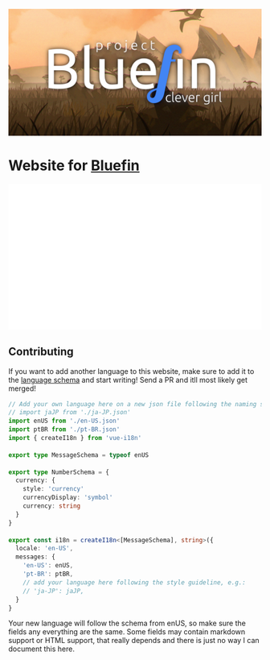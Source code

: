<p align="center">
  <a href="https://projectbluefin.io/"><img src="/public/meta.png?raw=true" alt="Bluefin"/></a>
</p>

# Website for [Bluefin](https://github.com/ublue-os/bluefin)

<p align="center">
  <img src="/metrics.plugin.pagespeed.svg?raw=true" alt="Google Pagespeed Metrics"/>
</p>

## Contributing

If you want to add another language to this website, make sure to add it to the [language schema](src/locales/schema.ts) and start writing! Send a PR and itll most likely get merged!

```typescript
// Add your own language here on a new json file following the naming schemas. e.g.:
// import jaJP from './ja-JP.json'
import enUS from './en-US.json'
import ptBR from './pt-BR.json'
import { createI18n } from 'vue-i18n'

export type MessageSchema = typeof enUS

export type NumberSchema = {
  currency: {
    style: 'currency'
    currencyDisplay: 'symbol'
    currency: string
  }
}

export const i18n = createI18n<[MessageSchema], string>({
  locale: 'en-US',
  messages: {
    'en-US': enUS,
    'pt-BR': ptBR,
    // add your language here following the style guideline, e.g.:
    // 'ja-JP': jaJP,
  }
}
```

Your new language will follow the schema from enUS, so make sure the fields any everything are the same. Some fields may contain markdown support or HTML support, that really depends and there is just no way I can document this here.
